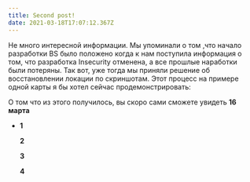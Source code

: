 ```yaml
---
title: Second post!
date: 2021-03-18T17:07:12.367Z
---
```

Не много интересной информации. Мы упоминали о том ,что начало разработки BS было положено когда к нам поступила информация о том, что разработка Insecurity отменена, а все прошлые наработки были потеряны. Так вот, уже тогда мы приняли решение об восстановлении локации по скриншотам. Этот процесс на примере одной карты я бы хотел сейчас продемонстрировать:

О том что из этого получилось, вы скоро сами сможете увидеть **16 марта**

* **1**

  **2**

  **3**

  **4**